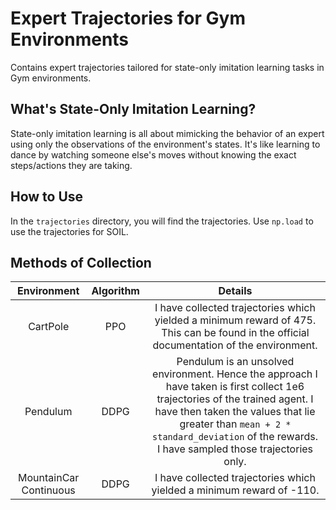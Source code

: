 # Expert Trajectories for Gym Environments
Contains expert trajectories tailored for state-only imitation learning tasks in Gym environments. 

## What's State-Only Imitation Learning?
State-only imitation learning is all about mimicking the behavior of an expert using only the observations of the environment's states. It's like learning to dance by watching someone else's moves without knowing the exact steps/actions they are taking.

## How to Use 
In the `trajectories` directory, you will find the trajectories. Use `np.load` to use the trajectories for SOIL.

## Methods of Collection 

| Environment | Algorithm   | Details   |
| :---:   | :---: | :---: |
| CartPole | PPO   | I have collected trajectories which yielded a minimum reward of 475. This can be found in the official documentation of the environment.   |
| Pendulum  | DDPG | Pendulum is an unsolved environment. Hence the approach I have taken is first collect 1e6 trajectories of the trained agent. I have then taken the values that lie greater than `mean + 2 * standard_deviation` of the rewards. I have sampled those trajectories only. |
| MountainCar Continuous | DDPG   | I have collected trajectories which yielded a minimum reward of -110.   |
